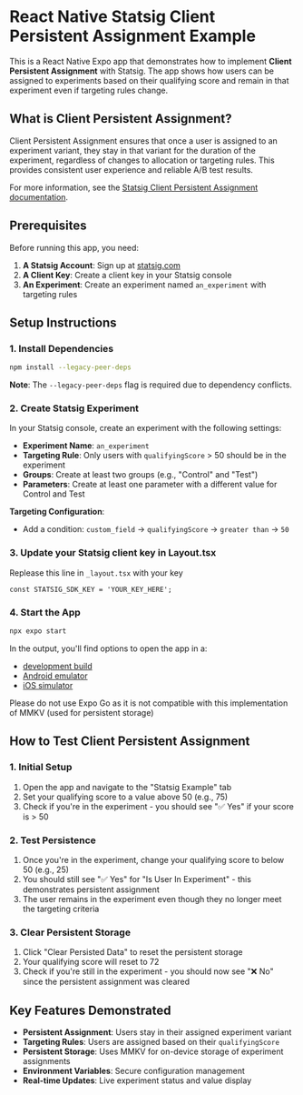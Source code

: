 # React Native Statsig Client Persistent Assignment Example

This is a React Native Expo app that demonstrates how to implement **Client Persistent Assignment** with Statsig. The app shows how users can be assigned to experiments based on their qualifying score and remain in that experiment even if targeting rules change.

## What is Client Persistent Assignment?

Client Persistent Assignment ensures that once a user is assigned to an experiment variant, they stay in that variant for the duration of the experiment, regardless of changes to allocation or targeting rules. This provides consistent user experience and reliable A/B test results.

For more information, see the [Statsig Client Persistent Assignment documentation](https://docs.statsig.com/client/concepts/persistent_assignment/).

## Prerequisites

Before running this app, you need:

1. **A Statsig Account**: Sign up at [statsig.com](https://statsig.com)
2. **A Client Key**: Create a client key in your Statsig console
3. **An Experiment**: Create an experiment named `an_experiment` with targeting rules

## Setup Instructions

### 1. Install Dependencies

```bash
npm install --legacy-peer-deps
```

**Note**: The `--legacy-peer-deps` flag is required due to dependency conflicts.

### 2. Create Statsig Experiment

In your Statsig console, create an experiment with the following settings:

- **Experiment Name**: `an_experiment`
- **Targeting Rule**: Only users with `qualifyingScore` > 50 should be in the experiment
- **Groups**: Create at least two groups (e.g., "Control" and "Test")
- **Parameters**: Create at least one parameter with a different value for Control and Test

**Targeting Configuration**:
- Add a condition: `custom_field` → `qualifyingScore` → `greater than` → `50`

### 3. Update your Statsig client key in Layout.tsx

Replease this line in `_layout.tsx` with your key

`const STATSIG_SDK_KEY = 'YOUR_KEY_HERE';`

### 4. Start the App

```bash
npx expo start
```

In the output, you'll find options to open the app in a:

- [development build](https://docs.expo.dev/develop/development-builds/introduction/)
- [Android emulator](https://docs.expo.dev/workflow/android-studio-emulator/)
- [iOS simulator](https://docs.expo.dev/workflow/ios-simulator/)

Please do not use Expo Go as it is not compatible with this implementation of MMKV (used for persistent storage)

## How to Test Client Persistent Assignment

### 1. Initial Setup
1. Open the app and navigate to the "Statsig Example" tab
2. Set your qualifying score to a value above 50 (e.g., 75)
3. Check if you're in the experiment - you should see "✅ Yes" if your score is > 50

### 2. Test Persistence
1. Once you're in the experiment, change your qualifying score to below 50 (e.g., 25)
2. You should still see "✅ Yes" for "Is User In Experiment" - this demonstrates persistent assignment
3. The user remains in the experiment even though they no longer meet the targeting criteria

### 3. Clear Persistent Storage
1. Click "Clear Persisted Data" to reset the persistent storage
2. Your qualifying score will reset to 72
3. Check if you're still in the experiment - you should now see "❌ No" since the persistent assignment was cleared

## Key Features Demonstrated

- **Persistent Assignment**: Users stay in their assigned experiment variant
- **Targeting Rules**: Users are assigned based on their `qualifyingScore`
- **Persistent Storage**: Uses MMKV for on-device storage of experiment assignments
- **Environment Variables**: Secure configuration management
- **Real-time Updates**: Live experiment status and value display
